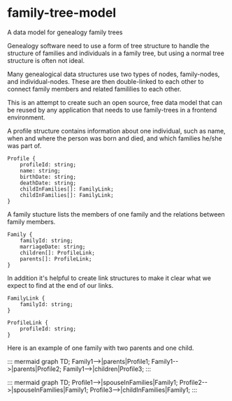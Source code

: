 # family-tree-model
A data model for genealogy family trees

Genealogy software need to use a form of tree structure to handle the structure of families and individuals in a family tree,
but using a normal tree structure is often not ideal.

Many genealogical data structures use two types of nodes, family-nodes, and individual-nodes.
These are then double-linked to each other to connect family members and related famililies to each other.

This is an attempt to create such an open source, free data model that can be reused by any application that needs to use
family-trees in a frontend environment.

A profile structure contains information about one individual, such as name, when and where the person was born and died, and which families he/she was part of.
```
Profile {
    profileId: string;
    name: string;
    birthDate: string;
    deathDate: string;
    childInFamilies[]: FamilyLink;
    childInFamilies[]: FamilyLink;
}
```

A family stucture lists the members of one family and the relations between family members.
```
Family {
    familyId: string;
    marriageDate: string;
    children[]: ProfileLink;
    parents[]: ProfileLink;
}
```

In addition it's helpful to create link structures to make it clear what we expect to find at the end of our links.
```
FamilyLink {
    familyId: string;
}

ProfileLink {
    profileId: string;
}
```


Here is an example of one family with two parents and one child.

::: mermaid
  graph TD;
      Family1-->|parents|Profile1;
      Family1-->|parents|Profile2;
      Family1-->|children|Profile3;
:::

::: mermaid
  graph TD;
      Profile1-->|spouseInFamilies|Family1;
      Profile2-->|spouseInFamilies|Family1;
      Profile3-->|childInFamilies|Family1;
:::